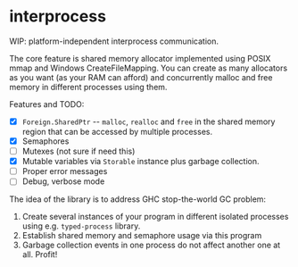 # interprocess

WIP: platform-independent interprocess communication.

The core feature is shared memory allocator implemented using POSIX mmap and Windows CreateFileMapping.
You can create as many allocators as you want (as your RAM can afford) and
concurrently malloc and free memory in different processes using them.

Features and TODO:

  * [x] `Foreign.SharedPtr` -- `malloc`, `realloc` and `free` in the shared memory region
        that can be accessed by multiple processes.
  * [x] Semaphores
  * [ ] Mutexes (not sure if need this)
  * [x] Mutable variables via `Storable` instance plus garbage collection.
  * [ ] Proper error messages
  * [ ] Debug, verbose mode

The idea of the library is to address GHC stop-the-world GC problem:

  1. Create several instances of your program in different isolated processes
     using e.g. `typed-process` library.
  2. Establish shared memory and semaphore usage via this program
  3. Garbage collection events in one process do not affect another one at all. Profit!
